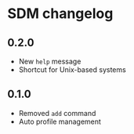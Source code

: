 # SDM changelog

## 0.2.0

- New `help` message
- Shortcut for Unix-based systems

## 0.1.0

- Removed `add` command
- Auto profile management

